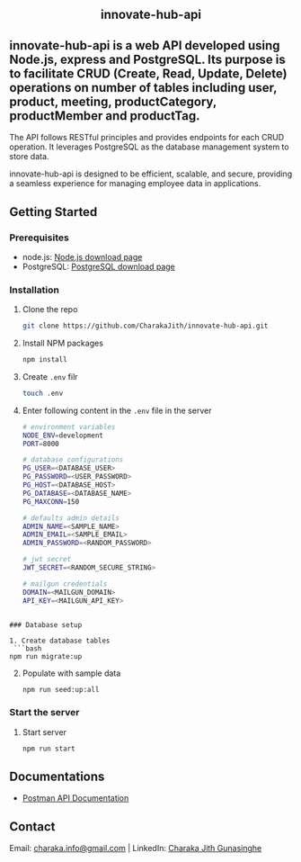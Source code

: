 <div align="center">
  <h2 ="center">innovate-hub-api</h2>
</div>

## innovate-hub-api is a web API developed using Node.js, express and PostgreSQL. Its purpose is to facilitate CRUD (Create, Read, Update, Delete) operations on number of tables including user, product, meeting, productCategory, productMember and productTag.

The API follows RESTful principles and provides endpoints for each CRUD operation. It leverages PostgreSQL as the database management system to store data.

innovate-hub-api is designed to be efficient, scalable, and secure, providing a seamless experience for managing employee data in applications.

## Getting Started

### Prerequisites

- node.js: [Node.js download page](https://nodejs.org/en/download)
- PostgreSQL: [PostgreSQL download page](https://www.postgresql.org/download/)

### Installation

1. Clone the repo
   ```bash
   git clone https://github.com/CharakaJith/innovate-hub-api.git
   ```
2. Install NPM packages
    ```bash
   npm install
   ```
3. Create `.env` filr
    ```bash
   touch .env
   ```
4.  Enter following content in the `.env` file in the server
    ```bash
    # environment variables
    NODE_ENV=development
    PORT=8000

    # database configurations
    PG_USER=<DATABASE_USER>
    PG_PASSWORD=<USER_PASSWORD>
    PG_HOST=<DATABASE_HOST>
    PG_DATABASE=<DATABASE_NAME>
    PG_MAXCONN=150

    # defaults admin details
    ADMIN_NAME=<SAMPLE_NAME>
    ADMIN_EMAIL=<SAMPLE_EMAIL>
    ADMIN_PASSWORD=<RANDOM_PASSWORD>

    # jwt secret
    JWT_SECRET=<RANDOM_SECURE_STRING>

    # mailgun credentials
    DOMAIN=<MAILGUN_DOMAIN>
    API_KEY=<MAILGUN_API_KEY>
   ```

### Database setup

1. Create database tables
    ```bash
   npm run migrate:up
   ```
2. Populate with sample data
    ```bash
   npm run seed:up:all
   ```

### Start the server
1. Start server
    ```bash
   npm run start
   ```

## Documentations

- [Postman API Documentation](https://documenter.getpostman.com/view/28014836/2sAXjF8a2a)


## Contact
Email: [charaka.info@gmail.com](mailto:charaka.info@gmail.com) | LinkedIn: [Charaka Jith Gunasinghe](https://www.linkedin.com/in/charaka-gunasinghe-6742861b9/)